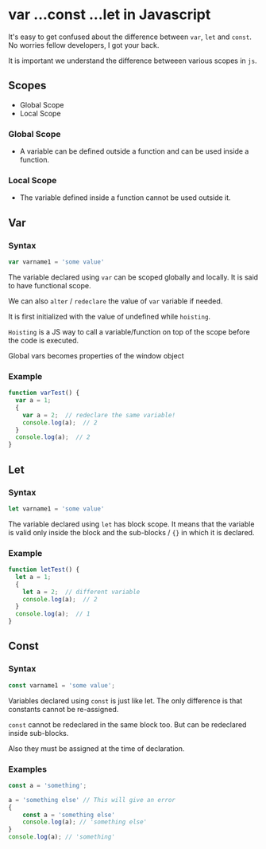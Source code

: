 # var ...const ...let in Javascript 

It's easy to get confused about the difference between `var`, `let` and `const`. No worries fellow developers, I got your back.

It is important we understand the difference betweeen various scopes in `js`.

## Scopes
- Global Scope
- Local Scope

### Global Scope
- A variable can be defined outside a function and can be used inside a function.

### Local Scope
- The variable defined inside a function cannot be used outside it.


## Var

### Syntax
```js
var varname1 = 'some value'
```

The variable declared using `var` can be scoped globally and locally. It is said to have functional scope.

We can also `alter` / `redeclare` the value of `var` variable if needed.

It is first initialized with the value of undefined while `hoisting`.

`Hoisting` is a JS way to call a variable/function on top of the scope before the code is executed.

Global vars becomes properties of the window object

### Example
```js
function varTest() {
  var a = 1;
  {
    var a = 2;  // redeclare the same variable!
    console.log(a);  // 2
  }
  console.log(a);  // 2
}
```

## Let
### Syntax
```js
let varname1 = 'some value'
```

The variable declared using `let` has block scope. It means that the variable is valid only inside the block and the sub-blocks / `{}` in which it is declared.

### Example
```js
function letTest() {
  let a = 1;
  {
    let a = 2;  // different variable
    console.log(a);  // 2
  }
  console.log(a);  // 1
}
```

## Const
### Syntax
```js
const varname1 = 'some value';
```

Variables declared using `const` is just like let. The only difference is that constants cannot be re-assigned. 

`const` cannot be redeclared in the same block too. But can be redeclared inside sub-blocks.

Also they must be assigned at the time of declaration.

### Examples
```js
const a = 'something';

a = 'something else' // This will give an error
{
    const a = 'something else' 
    console.log(a); // 'something else'
}
console.log(a); // 'something'
````
